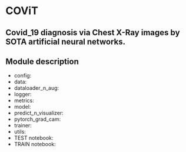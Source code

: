 # COViT
## Covid_19 diagnosis via Chest X-Ray images by SOTA artificial neural networks.

## Module description
+ config: 
+ data: 
+ dataloader_n_aug: 
+ logger: 
+ metrics: 
+ model: 
+ predict_n_visualizer: 
+ pytorch_grad_cam: 
+ trainer: 
+ utils: 
+ TEST notebook: 
+ TRAIN notebook:
